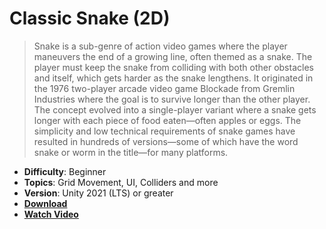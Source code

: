 # Classic Snake (2D)

>Snake is a sub-genre of action video games where the player maneuvers the end of a growing line, often themed as a snake. The player must keep the snake from colliding with both other obstacles and itself, which gets harder as the snake lengthens. It originated in the 1976 two-player arcade video game Blockade from Gremlin Industries where the goal is to survive longer than the other player. The concept evolved into a single-player variant where a snake gets longer with each piece of food eaten—often apples or eggs. The simplicity and low technical requirements of snake games have resulted in hundreds of versions—some of which have the word snake or worm in the title—for many platforms.

- **Difficulty**: Beginner
- **Topics**: Grid Movement, UI, Colliders and more
- **Version**: Unity 2021 (LTS) or greater
- [**Download**](https://github.com/zigurous/unity-minesweeper-tutorial/archive/refs/heads/main.zip)
- [**Watch Video**](https://youtu.be/SqFAdLHNkUU)
